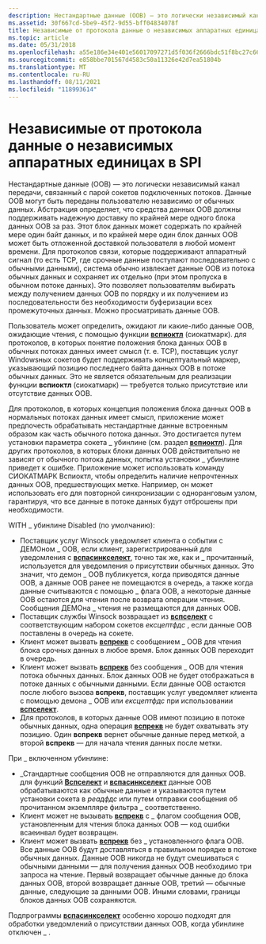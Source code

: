 ```yaml
---
description: Нестандартные данные (OOB) — это логически независимый канал передачи, связанный с парой сокетов подключенных потоков.
ms.assetid: 30f667cd-5be9-45f2-9d55-bff04834078f
title: Независимые от протокола данные о независимых аппаратных единицах в SPI
ms.topic: article
ms.date: 05/31/2018
ms.openlocfilehash: a55e186e34e401e56017097271d5f036f2666bdc51f8bc27c6692be7e12874e5
ms.sourcegitcommit: e858bbe701567d4583c50a11326e42d7ea51804b
ms.translationtype: MT
ms.contentlocale: ru-RU
ms.lasthandoff: 08/11/2021
ms.locfileid: "118993614"
---
```

# <a name="protocol-independentout-of-band-data-in-the-spi"></a>Независимые от протокола данные о независимых аппаратных единицах в SPI

Нестандартные данные (OOB) — это логически независимый канал передачи, связанный с парой сокетов подключенных потоков. Данные OOB могут быть переданы пользователю независимо от обычных данных. Абстракция определяет, что средства данных OOB должны поддерживать надежную доставку по крайней мере одного блока данных OOB за раз. Этот блок данных может содержать по крайней мере один байт данных, и по крайней мере один блок данных OOB может быть отложенной доставкой пользователя в любой момент времени. Для протоколов связи, которые поддерживают аппаратный сигнал (то есть TCP, где срочные данные поступают последовательно с обычными данными), система обычно извлекает данные OOB из потока обычных данных и сохраняет их отдельно (при этом пропуска в обычном потоке данных). Это позволяет пользователям выбирать между получением данных OOB по порядку и их получением из последовательности без необходимости буферизации всех промежуточных данных. Можно просматривать данные OOB.

Пользователь может определить, ожидают ли какие-либо данные OOB, ожидающие чтения, с помощью функции [**вспиоктл**](/previous-versions/windows/hardware/network/ff566296(v=vs.85)) (сиокатмарк). для протоколов, в которых понятие положения блока данных OOB в обычных потоках данных имеет смысл (т. е. TCP), поставщик услуг Windowsных сокетов будет поддерживать концептуальный маркер, указывающий позицию последнего байта данных OOB в потоке обычных данных. Это не является обязательным для реализации функции **вспиоктл** (сиокатмарк) — требуется только присутствие или отсутствие данных OOB.

Для протоколов, в которых концепция положения блока данных OOB в нормальных потоках данных имеет смысл, приложение может предпочесть обрабатывать нестандартные данные встроенным образом как часть обычного потока данных. Это достигается путем установки параметра сокета \_ убинлине (см. раздел [**вспиоктл**](/previous-versions/windows/hardware/network/ff566296(v=vs.85))). Для других протоколов, в которых блоки данных OOB действительно не зависят от обычного потока данных, попытка установки \_ убинлине приведет к ошибке. Приложение может использовать команду СИОКАТМАРК Вспиоктл, чтобы определить наличие непрочтенных данных OOB, предшествующих метке. Например, он может использовать его для повторной синхронизации с одноранговым узлом, гарантируя, что все данные в потоке данных будут отброшены при необходимости.

WITH \_ убинлине Disabled (по умолчанию):

-   Поставщик услуг Winsock уведомляет клиента о событии с ДЕМОном \_ OOB, если клиент, зарегистрированный для уведомления с [**вспасинкселект**](/previous-versions/windows/desktop/legacy/ms742267(v=vs.85)), точно так же, как и \_ прочитанный, используется для уведомления о присутствии обычных данных. Это значит, что демон \_ OOB публикуется, когда приводятся данные OOB, а данные OOB ранее не помещаются в очередь, а также когда данные считываются с помощью \_ флага OOB, а некоторые данные OOB остаются для чтения после возврата операции чтения. Сообщения ДЕМОна \_ чтения не размещаются для данных OOB.
-   Поставщик службы Winsock возвращает из [**вспселект**](/previous-versions/windows/desktop/legacy/ms742289(v=vs.85)) с соответствующим набором сокетов *ексцептфдс* , если данные OOB поставлены в очередь на сокете.
-   Клиент может вызвать [**вспрекв**](/previous-versions/windows/hardware/network/ff566309(v=vs.85)) с сообщением \_ OOB для чтения блока срочных данных в любое время. Блок данных OOB переходит в очередь.
-   Клиент может вызвать [**вспрекв**](/previous-versions/windows/hardware/network/ff566309(v=vs.85)) без сообщения \_ OOB для чтения потока обычных данных. Блок данных OOB не будет отображаться в потоке данных с обычными данными. Если данные OOB остаются после любого вызова **вспрекв**, поставщик услуг уведомляет клиента с помощью демона \_ OOB или *ексцептфдс* при использовании [**вспселект**](/previous-versions/windows/desktop/legacy/ms742289(v=vs.85)).
-   Для протоколов, в которых данные OOB имеют позицию в потоке обычных данных, одна операция [**вспрекв**](/previous-versions/windows/hardware/network/ff566309(v=vs.85)) не будет охватывать эту позицию. Один **вспрекв** вернет обычные данные перед меткой, а второй **вспрекв** — для начала чтения данных после метки.

При \_ включенном убинлине:

-   \_Стандартные сообщения OOB не отправляются для данных OOB. для функций [**Вспселект**](/previous-versions/windows/desktop/legacy/ms742289(v=vs.85)) и [**вспасинкселект**](/previous-versions/windows/desktop/legacy/ms742267(v=vs.85)) данные OOB обрабатываются как обычные данные и указываются путем установки сокета в *реадфдс* или путем отправки сообщения об прочитанном экземпляре фильтра \_ соответственно.
-   Клиент может не вызывать [**вспрекв**](/previous-versions/windows/hardware/network/ff566309(v=vs.85)) с \_ флагом сообщения OOB, установленным для чтения блока данных OOB — код ошибки всаеинвал будет возвращен.
-   Клиент может вызвать [**вспрекв**](/previous-versions/windows/hardware/network/ff566309(v=vs.85)) без \_ установленного флага OOB. Все данные OOB будут доставляться в правильном порядке в потоке обычных данных. Данные OOB никогда не будут смешиваться с обычными данными — для получения данных OOB необходимо три запроса на чтение. Первый возвращает обычные данные до блока данных OOB, второй возвращает данные OOB, третий — обычные данные, следующие за данными OOB. Иными словами, границы блоков данных OOB сохраняются.

Подпрограммы [**вспасинкселект**](/previous-versions/windows/desktop/legacy/ms742267(v=vs.85)) особенно хорошо подходят для обработки уведомлений о присутствии данных OOB, когда убинлине отключен \_ .

 

 
